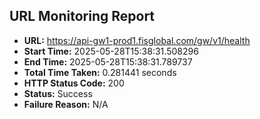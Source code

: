 ## URL Monitoring Report

- **URL:** https://api-gw1-prod1.fisglobal.com/gw/v1/health
- **Start Time:** 2025-05-28T15:38:31.508296
- **End Time:** 2025-05-28T15:38:31.789737
- **Total Time Taken:** 0.281441 seconds
- **HTTP Status Code:** 200
- **Status:** Success
- **Failure Reason:** N/A
